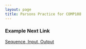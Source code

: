 ```yaml
---
layout: page
title: Parsons Practice for COMP108
---
```

### Example Next Link
[Sequence, Input, Output](./parsons/sequence.html)
